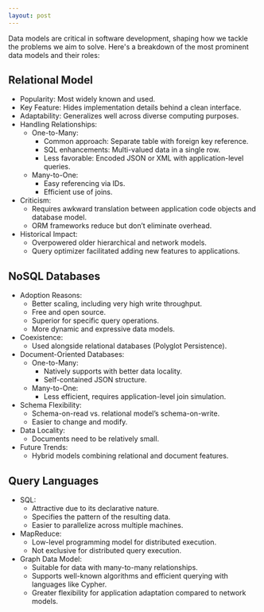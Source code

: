 ```yaml
---
layout: post
---
```


Data models are critical in software development, shaping how we tackle the problems we aim to solve. Here's a breakdown of the most prominent data models and their roles:
## Relational Model
- Popularity: Most widely known and used.
- Key Feature: Hides implementation details behind a clean interface.
- Adaptability: Generalizes well across diverse computing purposes.
- Handling Relationships:
	- One-to-Many:
		- Common approach: Separate table with foreign key reference.
		- SQL enhancements: Multi-valued data in a single row.
		- Less favorable: Encoded JSON or XML with application-level queries.
	- Many-to-One:
		- Easy referencing via IDs.
		- Efficient use of joins.
- Criticism:
	- Requires awkward translation between application code objects and database model.
	- ORM frameworks reduce but don’t eliminate overhead.
- Historical Impact:
	- Overpowered older hierarchical and network models.
	- Query optimizer facilitated adding new features to applications.

## NoSQL Databases
- Adoption Reasons:
	- Better scaling, including very high write throughput.
	- Free and open source.
	- Superior for specific query operations.
	- More dynamic and expressive data models.
- Coexistence:
	- Used alongside relational databases (Polyglot Persistence).
- Document-Oriented Databases:
	- One-to-Many:
		- Natively supports with better data locality.
		- Self-contained JSON structure.
	- Many-to-One:
		- Less efficient, requires application-level join simulation.
- Schema Flexibility:
	- Schema-on-read vs. relational model’s schema-on-write.
	- Easier to change and modify.
- Data Locality:
	- Documents need to be relatively small.
- Future Trends:
	- Hybrid models combining relational and document features.

## Query Languages
- SQL:
	- Attractive due to its declarative nature.
	- Specifies the pattern of the resulting data.
	- Easier to parallelize across multiple machines.
- MapReduce:
	- Low-level programming model for distributed execution.
	- Not exclusive for distributed query execution.
- Graph Data Model:
	- Suitable for data with many-to-many relationships.
	- Supports well-known algorithms and efficient querying with languages like Cypher.
	- Greater flexibility for application adaptation compared to network models.
